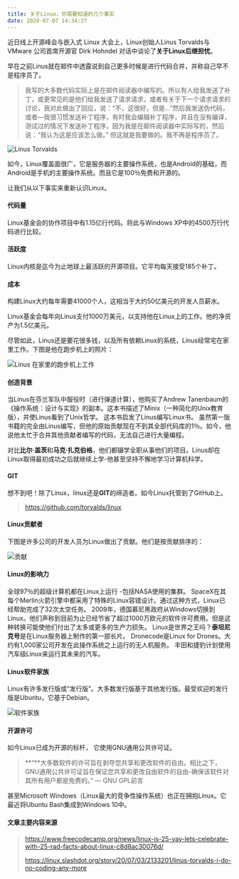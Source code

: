 ```yaml
---
title: 关于Linux，你需要知道的几个事实
date: 2020-07-07 14:34:27
---
```


近日线上开源峰会与嵌入式 Linux 大会上，Linux创始人Linus Torvalds与VMware 公司首席开源官 Dirk Hohndel 对话中谈论了**关于Linux后继担忧**。

早在之前Linus就在邮件中透露说到自己更多时候是进行代码合并，并称自己早不是程序员了。

> 我写的大多数代码实际上是在邮件阅读器中编写的。所以有人给我发送了补丁，或更常见的是他们给我发送了请求请求，或者有关于下一个请求请求的讨论，我对此做出了回应，说：“不，这很好，但是...”然后我发送伪代码，或者—我很习惯发送补丁程序，有时我会编辑补丁程序，并且在没有编译，测试过的情况下发送补丁程序，因为我是在邮件阅读器中实际写的，然后说：“我认为这是应该怎么做。” 但这就是我要做的。我不再是程序员了。



![Linus Torvalds](https://blogs-on.oss-cn-beijing.aliyuncs.com/imgs/Linus_Torvalds-4108483.jpg)

如今，Linux覆盖面很广，它是服务器的主要操作系统，也是Android的基础，而Android是手机的主要操作系统。而且它是100％免费和开源的。

让我们从以下事实来重新认识Linux。

#### 代码量

Linux基金会的协作项目中有1.15亿行代码。将此与Windows XP中的4500万行代码进行比较。

#### 活跃度

Linux内核是迄今为止地球上最活跃的开源项目。它平均每天接受185个补丁。

#### 成本

构建Linux大约每年需要41000个人，这相当于大约50亿美元的开发人员薪水。

Linux基金会每年向Linus支付1000万美元，以支持他在Linux上的工作。他的净资产为1.5亿美元。

尽管如此，Linus还是要花很多钱，以及所有依赖Linux的系统，Linus经常宅在家里工作。下图是他在跑步机上的照片：

![Linus 在家里的跑步机上工作](https://blogs-on.oss-cn-beijing.aliyuncs.com/imgs/pb.png)



#### 创造背景

当Linus在芬兰军队中服役时（进行弹道计算），他购买了Andrew Tanenbaum的《操作系统：设计与实现》的副本。这本书描述了Minix（一种简化的Unix教育版），并使Linus看到了Unix哲学。
这本书启发了Linus编写Linux书。
虽然第一版书籍的完全由Linus编写，但他的原始贡献现在不到其全部代码库的1％。如今，他说他太忙于合并其他贡献者编写的代码，无法自己进行大量编程。

对比**比尔·盖茨**和**马克·扎克伯格**，他们都辍学全职从事他们的项目。Linus却在Linux取得最初成功之后就继续上学-他甚至坚持不懈地学习计算机科学。

#### GIT

想不到吧！除了Linux，linus还是**GIT**的缔造者。如今Linux托管到了GitHub上。

> https://github.com/torvalds/linux



#### Linux贡献者

下图是许多公司的开发人员为Linux做出了贡献。他们是按贡献排序的：

![贡献](https://blogs-on.oss-cn-beijing.aliyuncs.com/imgs/gx.png)

#### Linux的影响力

全球97％的超级计算机都在Linux上运行 -包括NASA使用的集群。
SpaceX在其每个Merlin火箭引擎中都采用了特殊的Linux容错设计。通过这种方式，Linux已经帮助完成了32次太空任务。
2009年，德国慕尼黑政府从Windows切换到Linux。他们声称到目前为止已经节省了超过1000万欧元的软件许可费用。但是这种转换可能使他们付出了太多或更多的生产力损失。
Linux是世界之王吗？**泰坦尼克号**是在Linux服务器上制作的第一部长片。
Dronecode是Linux for Drones。大约有1,000家公司开发在此操作系统之上运行的无人机服务。
丰田和捷豹计划使用汽车级Linux来运行其未来的汽车。

#### Linux软件家族

Linux有许多发行版或“发行版”。大多数发行版基于其他发行版。最受欢迎的发行版是Ubuntu，它基于Debian。

![软件家族](https://blogs-on.oss-cn-beijing.aliyuncs.com/imgs/jz.png)



#### 开源许可

如今Linux已成为开源的标杆， 它使用GNU通用公共许可证。

> **“**大多数软件的许可旨在剥夺您共享和更改软件的自由。相比之下，GNU通用公共许可证旨在保证您共享和更改自由软件的自由-确保该软件对其所有用户都是免费的。” — GNU GPL前言

甚至Microsoft Windows（Linux最大的竞争性操作系统）也正在拥抱Linux。它最近将Ubuntu Bash集成到Windows 10中。



#### 文章主要内容来源

> https://www.freecodecamp.org/news/linux-is-25-yay-lets-celebrate-with-25-rad-facts-about-linux-c8d8ac30076d/
>
> https://linux.slashdot.org/story/20/07/03/2133201/linus-torvalds-i-do-no-coding-any-more

